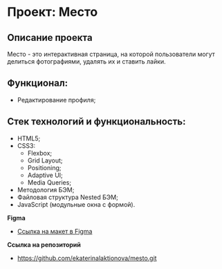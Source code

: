# Проект: Место

## Описание проекта
Место - это интерактивная страница, на которой пользователи могут делиться фотографиями, удалять их и ставить лайки.

## Функционал:
- Редактирование профиля;

## Стек технологий и функциональность:

- HTML5;
- CSS3:
  - Flexbox;
  - Grid Layout;
  - Positioning;
  - Adaptive UI;
  - Media Queries;
- Методология БЭМ;
- Файловая структура Nested БЭМ;
- JavaScript (модульные окна с формой).


**Figma**

* [Ссылка на макет в Figma](https://www.figma.com/file/2cn9N9jSkmxD84oJik7xL7/JavaScript.-Sprint-4?node-id=0%3A1)


**Ссылка на репозиторий**

* https://github.com/ekaterinalaktionova/mesto.git
